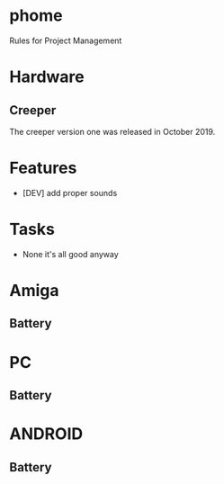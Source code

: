 # phome
Rules for Project Management

Hardware
===========

Creeper
-------
The creeper version one was released in October 2019.

# Features
* [DEV] add proper sounds

# Tasks
* None it's all good anyway

Amiga
===========

Battery
-------

PC
===========

Battery
-------

ANDROID
===========

Battery
-------

